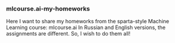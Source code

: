 ### mlcourse.ai-my-homeworks
Here I want to share my homeworks from the sparta-style Machine Learning course: mlcourse.ai
In Russian and English versions, the assignments are different. So, I wish to do them all!
